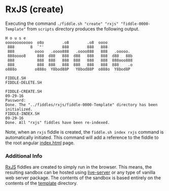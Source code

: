 RxJS (create)
======

Executing the command `./fiddle.sh "create" "rxjs" "fiddle-0000-Template"` from `scripts` directory produces the following output.


    H o u s e
    oooooooooooo  o8o        .o8        .o8  oooo
     888       8  `"'        888        888   888
     888         oooo   .oooo888   .oooo888   888   .ooooo.
     888oooo8     888  d88   888  d88   888   888  d88   88b
     888          888  888   888  888   888   888  888ooo888
     888          888  888   888  888   888   888  888    .o
    o888o        o888o  Y8bod88P   Y8bod88P  o888o  Y8bod8P
    
    FIDDLE.SH
    FIDDLE-DELETE.SH
    
    FIDDLE-CREATE.SH
    09-29-16
    Password:
    Done. The "../fiddles/rxjs/fiddle-0000-Template" directory has been initialized.
    FIDDLE-INDEX.SH
    09-29-16
    Done. All "rxjs" fiddles have been re-indexed.
    

Note, when an `rxjs` fiddle is created, the `fiddle.sh index rxjs` command is automatically initiated.  This 
command will add a reference to the fiddle to the root angular [index.html](index.html) page.

### Additional Info

[RxJS](../rxjs) fiddles are created to simply run in the browser.  This means, the resulting sandbox can
be hosted using [live-server](https://www.npmjs.com/package/live-server) or any type of vanilla web server
package. The contents of the sandbox is based entirely on the contents of the [template](template) directory.


